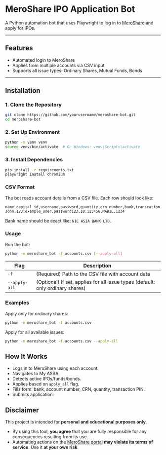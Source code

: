 # MeroShare IPO Application Bot

A Python automation bot that uses Playwright to log in to [MeroShare](https://meroshare.cdsc.com.np) and apply for IPOs.

---

## Features

- Automated login to MeroShare
- Applies from multiple accounts via CSV input
- Supports all issue types: Ordinary Shares, Mutual Funds, Bonds

---

## Installation

### 1. Clone the Repository

```bash
git clone https://github.com/yourusername/meroshare-bot.git
cd meroshare-bot
```

### 2. Set Up Environment
```bash
python -m venv venv
source venv/bin/activate  # On Windows: venv\Scripts\activate
```

### 3. Install Dependencies
```bash
pip install -r requirements.txt
playwright install chromium
```

### CSV Format
The bot reads account details from a CSV file. Each row should look like:
```bash
name,capital_id,username,password,quantity,crn_number,bank,transcation_pin
John,123,example_user,password123,10,123456,NABIL,1234
```
Bank name should be exact like: `NIC ASIA BANK LTD.`

### Usage
Run the bot:

```bash
python -m meroshare_bot -f accounts.csv [--apply-all]
```

| Flag                     | Description                                                                    |
| ------------------------ | ------------------------------------------------------------------------------ |
| `-f`                     | (Required) Path to the CSV file with account data                              |
| `--apply-all`            | (Optional) If set, applies for all issue types (default: only ordinary shares) |

### Examples
Apply only for ordinary shares:
```bash
python -m meroshare_bot -f accounts.csv
```
Apply for all available issues:
```bash
python -m meroshare_bot -f accounts.csv --apply-all
```


## How It Works

- Logs in to MeroShare using each account.
- Navigates to My ASBA.
- Detects active IPOs/funds/bonds.
- Applies based on `apply_all` flag.
- Fills form: bank, account number, CRN, quantity, transaction PIN.
- Submits application.


## Disclaimer

This project is intended for **personal and educational purposes only**.

- By using this tool, **you agree** that you are fully responsible for any consequences resulting from its use.
- Automating actions on the [MeroShare portal](https://meroshare.cdsc.com.np) **may violate its terms of service**. Use it **at your own risk**.
